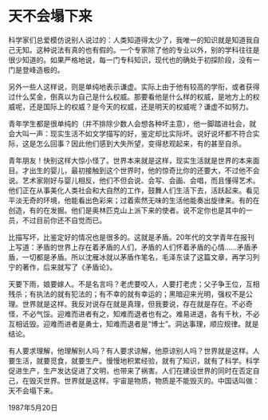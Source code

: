 # 天不会塌下来

科学家们总爱模仿说别人说过的：人类知道得太少了，我唯一的知识就是知道我自己无知。这种说法有真的也有假的。一个专家除了他的专业以外，别的学科往往是很少知道的。如果严格地说，每一门专科知识，现代也的确处于初探阶段，没有一门是登峰造极的。

另外一些人这样说，则是单纯地表示谦虚。实际上由于他有较高的学衔，或者获得过什么奖金，倒真以为自己是什么权威。那要看他是什么样的权威，是地方上的权威呢，还是国际上的权威？是今天的权威，还是明天的权威呢？谦虚不如努力。

青年学生都是很单纯的（并不排除少数人会想各种坏主意），他一脚踏进社会，就会大叫一声：现实生活不如文学描写的好，鉴定却比实际坏。说好说坏都不符合实际，这是怎么回事？因此他们感到大失所望，变得悲观起来，有的甚至自杀。

青年朋友！快别这样大惊小怪了。世界本来就是这样，现实生活就是世界的本来面目。才出生的婴儿，最初接触到这个世界时，他的惊奇比你的还要大，不过他不会说。艺术家刚好与婴儿相反，他们不但会说、会写、会画、会唱，而且懂得艺术。他们正在从事美化人类社会和大自然的工作，鼓舞人们生活下去，活跃起来。看见平淡无奇的环境，他能看出色彩来；过着索然无味的生活他能奏出旋律来。有的在创造，有的在发掘。他们是奥林匹克山上派下来的使者。说不定你也是其中的一员，不过目前你还不自觉而已。

比描写坏，比鉴定好的情况也是很多的。这就是矛盾。20年代的文学青年在报刊上写道：矛盾的世界上存在着矛盾的人们，矛盾的人们怀着矛盾的心情......矛盾矛盾，一切都是矛盾。所以沈雁冰就以茅盾作笔名，毛泽东读了这篇文章，再学习列宁的著作，后来就写了《矛盾论》。

天要下雨，娘要嫁人。不是名言吗？老虎要咬人，人要打老虎；父子争王位，互相残杀；有执法的就有犯法的；有不幸的就有幸运的；黑暗迎来光明，强权不是公理。世界就是这样。我反对说存在就是真理，但我要说，存在就是存在。不必奇怪，不必气馁。迎难而进者有之，知难而退者也有之。难易进退，各有千秋，不必互相诋毁。迎难而进者是勇士，知难而退者是“博士”。洞达事理，顺应规律。就是结论。

有人要求理解，他理解别人吗？有人要求谅解，他原谅别人吗？世界就是这样。人要生活，就要觅食，就要生产。慢慢地积累经验，就有了知识，就有了科学。科学促进生产，生产发达促进了文明，也带来了祸害。人们在建设世界的同时在否定自己，在毁灭世界。世界就是这样。宇宙是物质，物质是不能毁灭的。中国话叫做：天不会塌下来。

1987年5月20日

